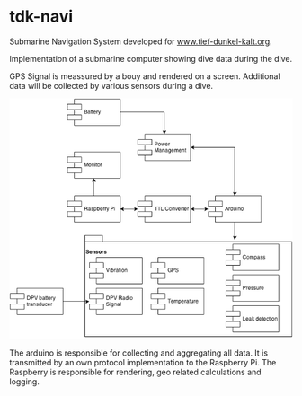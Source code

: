 tdk-navi
========

Submarine Navigation System developed for www.tief-dunkel-kalt.org.


Implementation of a submarine computer showing dive data during the dive.

GPS Signal is meassured by a bouy and rendered on a screen. Additional data will be
collected by various sensors during a dive.

![](https://github.com/oprobst/tdk-navi/blob/master/src/site/Major_Components.png)

The arduino is responsible for collecting and aggregating all data. It is transmitted 
by an own protocol implementation to the Raspberry Pi. The Raspberry is responsible for 
rendering, geo related calculations and logging.